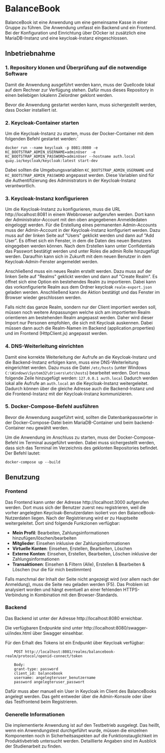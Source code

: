 # BalanceBook

BalanceBook ist eine Anwendung um eine gemeinsame Kasse in einer Gruppe zu führen. 
Die Anwendung umfasst ein Backend und ein Frontend. Bei der Konfiguration und Einrichtung über DOcker ist zusätzlich eine MariaDB-Instanz und eine keycloak-Instanz eingeschlossen.

## Inbetriebnahme
### 1. Repository klonen und Überprüfung auf die notwendige Software
Damit die Anwendung ausgeführt werden kann, muss der Quellcode lokal auf dem Rechner zur Verfügung stehen. Dafür muss dieses Repository in einen beliebigen lokalenn Zielordner geklont werden.

Bevor die Anwendung gestartet werden kann, muss sichergestellt werden, dass Docker installiert ist.

### 2. Keycloak-Container starten


Um die Keycloak-Instanz zu starten, muss der Docker-Container mit dem folgenden Befehl gestartet werden:`

```
docker run --name keycloak -p 8081:8080 -e KC_BOOTSTRAP_ADMIN_USERNAME=adminUser  -e KC_BOOTSTRAP_ADMIN_PASSWORD=adminUser --hostname auth.local quay.io/keycloak/keycloak:latest start-dev
```
Dabei sollten die Umgebungsvariablen `KC_BOOTSTRAP_ADMIN_USERNAME` und `KC_BOOTSTRAP_ADMIN_PASSWORD` angepasst werden. Diese Variablen sind für die Authentifizierung des Administrators in der Keycloak-Instanz verantwortlich.

### 3. Keycloak-Instanz konfigurieren
Um die Keycloak-Instanz zu konfigurieren, muss die URL http://localhost:8081 in einem Webbrowser aufgerufen werden. Dort kann der Administrator-Account mit den oben angegebenen Anmeldedaten eingeloggt werden.
Für die Erstellung eines permanenten Admin-Accounts muss der Admin-Account in der Keycloak-Instanz konfiguriert werden. Dazu muss auf der linken Seite auf "Users" geklickt werden und dann auf "Add User". Es öffnet sich ein Fenster, in dem die Daten des neuen Benutzers eingegeben werden können. Nach dem Erstellen kann unter Confidentials das Passwort bestätigt werden und unter Roles die admin Rolle hinzugefügt werden. Daraufhin kann sich in Zukunft mit dem neuen Benutzer in dem Keycloak-Admin-Fenster angemeldet werden.

Anschließend muss ein neues Realm erstellt werden. Dazu muss auf der linken Seite auf "Realms" geklickt werden und dann auf "Create Realm". Es öffnet sich eine Option ein bestehendes Realm zu importieren. Dabei kann das vorkonfigurierte Realm aus dem Ordner keycloak `realm-export.json` geladen werden. 
Anschließend kann die Aktion bestätigt und das Fenster im Browser wieder geschlossen werden.

Falls nicht das ganze Realm, sondern nur der Client importiert werden soll, müssen noch weitere Anpassungen welche sich am importierten Realm orientieren am bestehenden Realm angepasst werden. Daher wird dieser Import nur Personen empfohlen, die sich mit Keycloak auskennen. Dabei müssen dann auch die Realm-Namen im Backend (application.properties) und im Frontend (HttpClient.js) angepasst werden.

### 4. DNS-Weiterleitung einrichten

Damit eine korrekte Weiterleitung der Aufrufe an die Keycloak-Instanz und die Backend-Instanz erfolgen kann, muss eine DNS-Weiterleitung eingerichtet werden. Dazu muss die Datei `/etc/hosts` (unter Windows `C:\Windows\System32\drivers\etc\hosts`) bearbeitet werden. Dort muss folgende Zeile hinzugefügt werden:
`127.0.0.1 auth.local`
Dadurch werden lokal alle Aufrufe an `auth.local` an die Keycloak-Instanz weitergeleitet. Dadurch können über die gleiche Adresse auch die Backend-Instanz und die Frontend-Instanz mit der Keycloak-Instanz kommunizieren.

### 5. Docker-Compose-Befehl ausführen
Bevor die Anwendung ausgeführt wird, sollten die Datenbankpasswörter in der Docker-Compose-Datei beim MariaDB-Container und beim backend-Container neu gewählt werden.

Um die Anwendung im Anschluss zu starten, muss der Docker-Compose-Befehl im Terminal ausgeführt werden. 
Dabei muss sichergestellt werden, dass sich das Terminal im Verzeichnis des geklonten Repositories befindet. Der Befehl lautet:

`docker-compose up --build`

## Benutzung

### Frontend
Das Frontend kann unter der Adresse http://localhost:3000 aufgerufen werden. Dort muss sich der Benutzer zuerst neu registrieren, weil die vorher angelegten Keycloak-Benutzerdaten isoliert von den BalanceBook-Nutzerdaten liegen. Nach der Registrierung wird er zu Hauptseite weitergeleitet. Dort sind folgende Funkzionen verfügbar:
- **Mein Profil**: Bearbeiten, Zahlungsinformationen hinzufügen/löschen/bearbeiten
- **Mitglieder**: Einsehen inklusive der Zahlungsinformationen
- **Virtuelle Konten**: Einsehen, Erstellen, Bearbeiten, Löschen
- **Externe Konten**: Einsehen, Erstellen, Bearbeiten, Löschen inklusive der Zahlungsinformationen
- **Transaktionen**: Einsehen & Filtern (Alle), Erstellen & Bearbeiten & Löschen (nur die für mich bestimmten)

Falls manchmal der Inhalt der Seite nicht angezeigt wird (vor allem nach der Anmeldung), muss die Seite neu geladen werden (F5). Das Problem ist analysiert worden und hängt eventuell an einer fehlenden HTTPS-Verbindung in Kombination mit den Browser-Standards.

### Backend
Das Backend ist unter der Adresse http://localhost:8080 erreichbar. 

Die verfügbaren Endpunkte sind unter http://localhost:8080/swagger-ui/index.html über Swagger einsehbar.

Für den Erhalt des Tokens ist ein Endpunkt über Keycloak verfügbar:
```   
    POST http://localhost:8081/realms/balancebook-realm/protocol/openid-connect/token
	
    Body:
	grant-type: password
	client_id: balancebook
	username: angelegteruser_benutzername
	password angelegteruser_passwort
```
Dafür muss aber manuell ein User in Keycloak im Client des BalanceBooks angelegt werden. Das geht entweder über die Admin-Konsole oder über das Testfrontend beim Registrieren.

### Generelle Informationen
Die implementierte Anwendung ist auf den Testbetrieb ausgelegt. Das heißt, wenn ein Anwendungstest durchgeführt wurde, müssen die einzelnen Komponenten noch in Sicherheitsaspekten auf die Funktionstauglichkeit im Produktivbetrieb untersucht werden. Detaillierte Angaben sind im Ausblick der Studienarbeit zu finden.